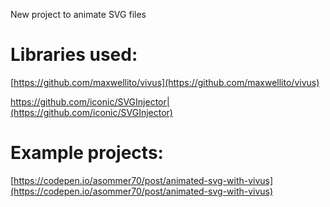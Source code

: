 New project to animate SVG files


# Libraries used:
[https://github.com/maxwellito/vivus](https://github.com/maxwellito/vivus)

https://github.com/iconic/SVGInjector|(https://github.com/iconic/SVGInjector)

# Example projects:

[https://codepen.io/asommer70/post/animated-svg-with-vivus](https://codepen.io/asommer70/post/animated-svg-with-vivus)
